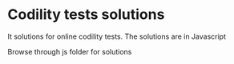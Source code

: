 Codility tests solutions
============

It solutions for online codility tests. The solutions are in Javascript

Browse through js folder for solutions 